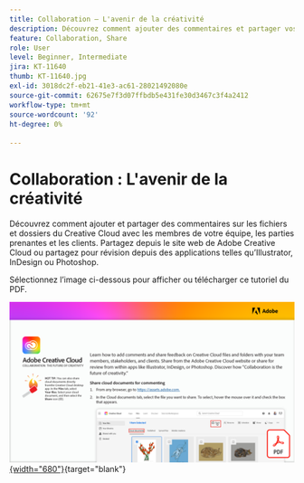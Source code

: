 ```yaml
---
title: Collaboration — L'avenir de la créativité
description: Découvrez comment ajouter des commentaires et partager vos commentaires sur les fichiers et dossiers de votre Creative Cloud avec les membres de votre équipe, les parties prenantes, les clients et les polices sélectionnées dans Adobe Fonts
feature: Collaboration, Share
role: User
level: Beginner, Intermediate
jira: KT-11640
thumb: KT-11640.jpg
exl-id: 3018dc2f-eb21-41e3-ac61-28021492080e
source-git-commit: 62675e7f3d07ffbdb5e431fe30d3467c3f4a2412
workflow-type: tm+mt
source-wordcount: '92'
ht-degree: 0%

---
```


# Collaboration : L&#39;avenir de la créativité

Découvrez comment ajouter et partager des commentaires sur les fichiers et dossiers du Creative Cloud avec les membres de votre équipe, les parties prenantes et les clients. Partagez depuis le site web de Adobe Creative Cloud ou partagez pour révision depuis des applications telles qu’Illustrator, InDesign ou Photoshop.

Sélectionnez l’image ci-dessous pour afficher ou télécharger ce tutoriel du PDF.

[![Image de la première page du tutoriel](assets/Collaboration-The-Future-of-Creativity.png){width="680"}](assets/Collaboration-The-Future-of-Creativity.pdf){target="blank"}
